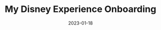 ---
layout: post
title: 'My Disney Experience Onboarding'
video-link: https://ant.umn.edu/embedded/zntnrvtrgm
date: 2023-01-18
application: disney-experience
flow-type: onboarding
tags: [ios,disney,theme park]
---